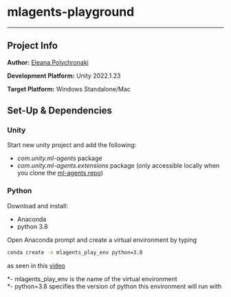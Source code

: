 # mlagents-playground

---

## Project Info

**Author:** 
[Eleana Polychronaki](https://github.com/EleanaPol)

**Development Platform:**
Unity 2022.1.23

**Target Platform:**
Windows Standalone/Mac

## Set-Up & Dependencies
### Unity
Start new unity project and add the following:
* *com.unity.ml-agents* package
* *com.unity.ml-agents.extensions* package (only accessible locally when you clone the [ml-agents repo](https://github.com/Unity-Technologies/ml-agents))
### Python
Download and install:
* Anaconda
* python 3.8 
 
Open Anaconda prompt and create a virtual environment by typing 
```bash
conda create -n mlagents_play_env python=3.8

``` 
as seen in this [video](https://youtu.be/Yix4iV_io6o?t=58)  

*- mlagents_play_env is the name of the virtual environment  
*- python=3.8 specifies the version of python this environment will run with
